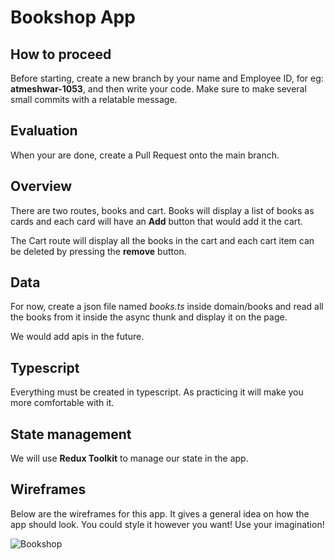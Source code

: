 # Bookshop App

## How to proceed

Before starting, create a new branch by your name and Employee ID, for eg: **atmeshwar-1053**, and then write your code.
Make sure to make several small commits with a relatable message.

## Evaluation

When your are done, create a Pull Request onto the main branch.

## Overview

There are two routes, books and cart. Books will display a list of books as cards and each card will have an **Add** button that would add it the cart.

The Cart route will display all the books in the cart and each cart item can be deleted by pressing the **remove** button.

## Data

For now, create a json file named *books.ts* inside domain/books and read all the books from it inside the async thunk and display it on the page.

We would add apis in the future.

## Typescript

Everything must be created in typescript. As practicing it will make you more comfortable with it.

## State management

We will use **Redux Toolkit** to manage our state in the app.

## Wireframes

Below are the wireframes for this app. It gives a general idea on how the app should look.
You could style it however you want! Use your imagination!

![Bookshop](https://user-images.githubusercontent.com/62533739/213117089-41158143-be39-4183-ba1d-9d72e934dd7c.jpg)
